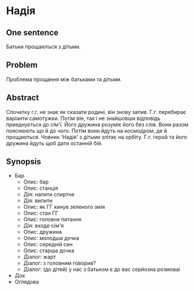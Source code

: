 # Надія

## One sentence

Батьки прощаються з дітьми.

## Problem

Проблема прощання між батьками та дітьми.

## Abstract

Спочатку г.г. не знає як сказати родині, він знову запив. Г.г. перебирає варіанти самотужки. Потім він, так і не знайшовши відповідь приеднується до сім'ї. Його дружина розуміє його без слів. Вони разом пояснюють що й до чого. Потім вони йдуть на космодром, де й прощаються. Човник 'Надія' з дітьми злітає на орбіту. Г.г. герой та його дружина йдуть щоб дати останній бій.

## Synopsis

* Бар
	* Опис: бар
	* Опис: станція
	* Дія: налити спиртне
	* Дія: випити
	* Опис: як ГГ кинув зеленого змія
	* Опис: стан ГГ
	* Опис: головне питання
	* Дія: входе сім'я
	* Опис: дружина
	* Опис: молодша дочка
	* Опис: середній син
	* Опис: старша дочка
	* Діалог: жарт
	* Діалог: з головним говорив?
	* Діалог: (до дітей) у нас з батьком є до вас серйозна розмоваі
* Док
* Оглядова
